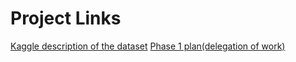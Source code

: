 # Project Links

[Kaggle description of the dataset](https://www.kaggle.com/datasets/nypl/whats-on-the-menu)
[Phase 1 plan(delegation of work)](https://docs.google.com/document/d/1YBNutt-dIGeWgX_72AmISnvwyZEIA8s5zjNkuiRuAQE/edit?usp=sharing)




